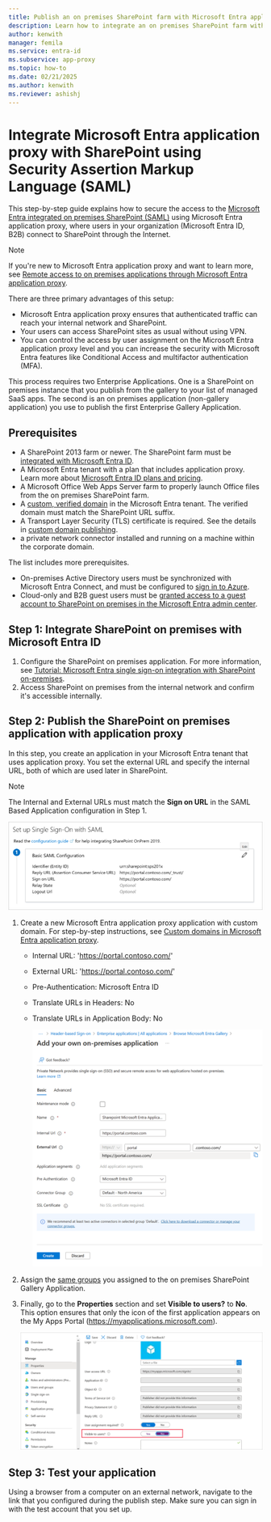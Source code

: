 ```yaml
---
title: Publish an on premises SharePoint farm with Microsoft Entra application proxy
description: Learn how to integrate an on premises SharePoint farm with Microsoft Entra application proxy using Security Assertion Markup Language (SAML).
author: kenwith
manager: femila
ms.service: entra-id
ms.subservice: app-proxy
ms.topic: how-to
ms.date: 02/21/2025
ms.author: kenwith
ms.reviewer: ashishj
---
```


# Integrate Microsoft Entra application proxy with SharePoint using Security Assertion Markup Language (SAML)

This step-by-step guide explains how to secure the access to the [Microsoft Entra integrated on premises SharePoint (SAML)](~/identity/saas-apps/sharepoint-on-premises-tutorial.md) using Microsoft Entra application proxy, where users in your organization (Microsoft Entra ID, B2B) connect to SharePoint through the Internet.

> [!NOTE]
> If you're new to Microsoft Entra application proxy and want to learn more, see [Remote access to on premises applications through Microsoft Entra application proxy](overview-what-is-app-proxy.md).

There are three primary advantages of this setup:

- Microsoft Entra application proxy ensures that authenticated traffic can reach your internal network and SharePoint.
- Your users can access SharePoint sites as usual without using VPN.
- You can control the access by user assignment on the Microsoft Entra application proxy level and you can increase the security with Microsoft Entra features like Conditional Access and multifactor authentication (MFA).

This process requires two Enterprise Applications. One is a SharePoint on premises instance that you publish from the gallery to your list of managed SaaS apps. The second is an on premises application (non-gallery application) you use to publish the first Enterprise Gallery Application.

## Prerequisites

- A SharePoint 2013 farm or newer. The SharePoint farm must be [integrated with Microsoft Entra ID](~/identity/saas-apps/sharepoint-on-premises-tutorial.md).
- A Microsoft Entra tenant with a plan that includes application proxy. Learn more about [Microsoft Entra ID plans and pricing](https://www.microsoft.com/security/business/identity-access-management/azure-ad-pricing).
- A Microsoft Office Web Apps Server farm to properly launch Office files from the on premises SharePoint farm.
- A [custom, verified domain](~/fundamentals/add-custom-domain.yml) in the Microsoft Entra tenant. The verified domain must match the SharePoint URL suffix.
- A Transport Layer Security (TLS) certificate is required. See the details in [custom domain publishing](./how-to-configure-custom-domain.md).
- a private network connector installed and running on a machine within the corporate domain.

The list includes more prerequisites.
- On-premises Active Directory users must be synchronized with Microsoft Entra Connect, and must be configured to [sign in to Azure](~/identity/hybrid/connect/plan-connect-user-signin.md). 
- Cloud-only and B2B guest users must be [granted access to a guest account to SharePoint on premises in the Microsoft Entra admin center](~/identity/saas-apps/sharepoint-on-premises-tutorial.md#manage-guest-users-access).

## Step 1: Integrate SharePoint on premises with Microsoft Entra ID

1. Configure the SharePoint on premises application. For more information, see [Tutorial: Microsoft Entra single sign-on integration with SharePoint on-premises](~/identity/saas-apps/sharepoint-on-premises-tutorial.md).
2. Access SharePoint on premises from the internal network and confirm it's accessible internally.


## Step 2: Publish the SharePoint on premises application with application proxy

In this step, you create an application in your Microsoft Entra tenant that uses application proxy. You set the external URL and specify the internal URL, both of which are used later in SharePoint.

> [!NOTE]
> The Internal and External URLs must match the **Sign on URL** in the SAML Based Application configuration in Step 1.

   ![Screenshot that shows the Sign on URL value.](./media/application-proxy-integrate-with-sharepoint-server/sso-url-saml.png)


 1. Create a new Microsoft Entra application proxy application with custom domain. For step-by-step instructions, see [Custom domains in Microsoft Entra application proxy](./how-to-configure-custom-domain.md).

    - Internal URL: 'https://portal.contoso.com/'
    - External URL: 'https://portal.contoso.com/'
    - Pre-Authentication: Microsoft Entra ID
    - Translate URLs in Headers: No
    - Translate URLs in Application Body: No

        ![Screenshot that shows the options you use to create the app.](./media/application-proxy-integrate-with-sharepoint-server/create-application-azure-entra.png)

2. Assign the [same groups](~/identity/saas-apps/sharepoint-on-premises-tutorial.md#grant-permissions-to-a-security-group) you assigned to the on premises SharePoint Gallery Application.

3. Finally, go to the **Properties** section and set **Visible to users?** to **No**. This option ensures that only the icon of the first application appears on the My Apps Portal (https://myapplications.microsoft.com).

   ![Screenshot that shows where to set the Visible to users? option.](./media/application-proxy-integrate-with-sharepoint-server/configure-properties.png)
 
## Step 3: Test your application

Using a browser from a computer on an external network, navigate to the link that you configured during the publish step. Make sure you can sign in with the test account that you set up.
